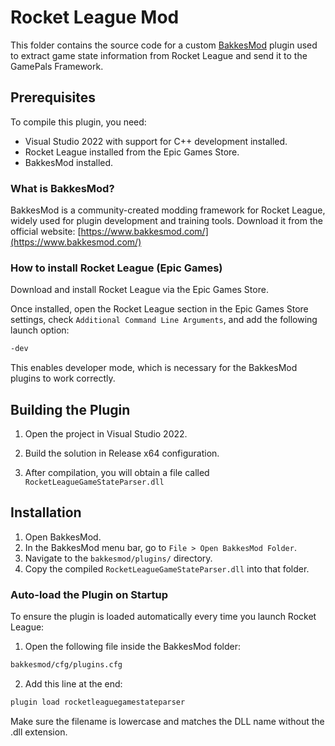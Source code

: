 # Rocket League Mod

This folder contains the source code for a custom [BakkesMod](https://www.bakkesmod.com) plugin used to extract game state information from Rocket League and send it to the GamePals Framework.

## Prerequisites

To compile this plugin, you need:

- Visual Studio 2022 with support for C++ development installed.
- Rocket League installed from the Epic Games Store.
- BakkesMod installed.

### What is BakkesMod?

BakkesMod is a community-created modding framework for Rocket League, widely used for plugin development and training tools.
Download it from the official website: [https://www.bakkesmod.com/](https://www.bakkesmod.com/)

### How to install Rocket League (Epic Games)

Download and install Rocket League via the Epic Games Store.

Once installed, open the Rocket League section in the Epic Games Store settings, check `Additional Command Line Arguments`, and add the following launch option:

```bash
-dev
```

This enables developer mode, which is necessary for the BakkesMod plugins to work correctly.

## Building the Plugin

1. Open the project in Visual Studio 2022.

2. Build the solution in Release x64 configuration.

3. After compilation, you will obtain a file called `RocketLeagueGameStateParser.dll`

## Installation

1. Open BakkesMod.
2. In the BakkesMod menu bar, go to `File > Open BakkesMod Folder`.
3. Navigate to the `bakkesmod/plugins/` directory.
4. Copy the compiled `RocketLeagueGameStateParser.dll` into that folder.

### Auto-load the Plugin on Startup

To ensure the plugin is loaded automatically every time you launch Rocket League:

1. Open the following file inside the BakkesMod folder:

```bash
bakkesmod/cfg/plugins.cfg
```

2. Add this line at the end:

```bash
plugin load rocketleaguegamestateparser
```

Make sure the filename is lowercase and matches the DLL name without the .dll extension.
